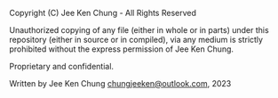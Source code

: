 

Copyright (C) Jee Ken Chung - All Rights Reserved

Unauthorized copying of any file (either in whole or in parts) under this repository (either in source or in compiled), via any medium is strictly prohibited without the express permission of Jee Ken Chung.

Proprietary and confidential.

Written by Jee Ken Chung chungjeeken@outlook.com, 2023